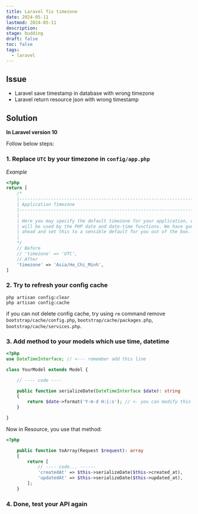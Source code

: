 ```yaml
---
title: Laravel fix timezone 
date: 2024-05-11
lastmod: 2024-05-11 
description: 
stage: budding
draft: false 
toc: false
tags:
  - laravel  
---
```

## Issue
- Laravel save timestamp in database with wrong timezone
- Laravel return resource json with wrong timestamp

## Solution

**In Laravel version 10**

Follow below steps:

### 1. Replace `UTC` by your timezone in `config/app.php`

*Example*
```php {icon = "php", title = "hello.php"}
<?php
return [
    /*
    |--------------------------------------------------------------------------
    | Application Timezone
    |--------------------------------------------------------------------------
    |
    | Here you may specify the default timezone for your application, which
    | will be used by the PHP date and date-time functions. We have gone
    | ahead and set this to a sensible default for you out of the box.
    |
    */
    // Before
    // 'timezone' => 'UTC',
    // After
    'timezone' => 'Asia/Ho_Chi_Minh',
]
```

### 2. Try to refresh your config cache

```
php artisan config:clear
php artisan config:cache
```

if you can not delete config cache, try using `rm` command remove `bootstrap/cache/config.php`,  `bootstrap/cache/packages.php`, `bootstrap/cache/services.php`.

### 3. Add method to your models which use time, datetime

```php
<?php
use DateTimeInterface; // <--- remember add this line

class YourModel extends Model {

    // ---- code ----

    public function serializeDate(DateTimeInterface $date): string
    {
        return $date->format('Y-m-d H:i:s'); // <- you can modify this template knckds kncskd kncksd kcsd k kncksd kncsdk ckndsdsc
    }

}
```

Now in Resource, you use that method:

```php
<?php

    public function toArray(Request $request): array
    {
        return [
            // ---- code... ------
            'createdAt' => $this->serializeDate($this->created_at),
            'updatedAt' => $this->serializeDate($this->updated_at),
        ];
    }
```

### 4. Done, test your API again

